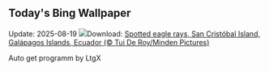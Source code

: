 ## Today's Bing Wallpaper
Update: 2025-08-19
![](https://www.bing.com/th?id=OHR.SpottedEagleRay_EN-IN9432285920_UHD.jpg&w=1000)Download: [Spotted eagle rays, San Cristóbal Island, Galápagos Islands, Ecuador (© Tui De Roy/Minden Pictures)](https://www.bing.com/th?id=OHR.SpottedEagleRay_EN-IN9432285920_UHD.jpg)

Auto get programm by LtgX
